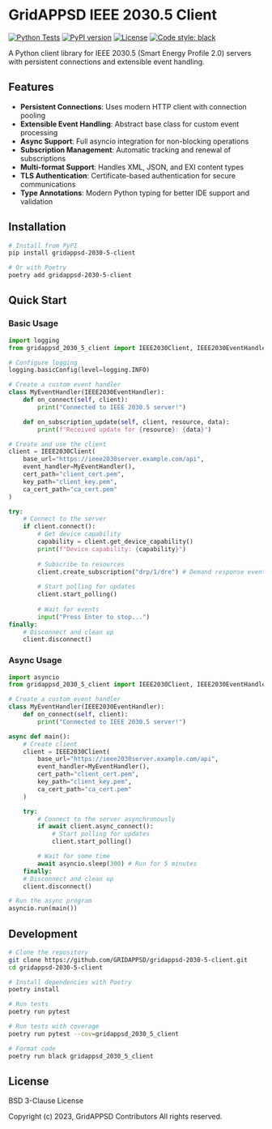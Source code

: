 # GridAPPSD IEEE 2030.5 Client

[![Python Tests](https://github.com/GRIDAPPSD/gridappsd-2030_5-client/actions/workflows/python-test.yml/badge.svg)](https://github.com/GRIDAPPSD/gridappsd-2030_5-client/actions/workflows/python-test.yml)
[![PyPI version](https://badge.fury.io/py/gridappsd-2030-5-client.svg)](https://badge.fury.io/py/gridappsd-2030-5-client)
[![License](https://img.shields.io/badge/License-BSD_3--Clause-blue.svg)](https://opensource.org/licenses/BSD-3-Clause)
[![Code style: black](https://img.shields.io/badge/code%20style-black-000000.svg)](https://github.com/psf/black)

A Python client library for IEEE 2030.5 (Smart Energy Profile 2.0) servers with persistent connections and extensible event handling.

## Features

- **Persistent Connections**: Uses modern HTTP client with connection pooling
- **Extensible Event Handling**: Abstract base class for custom event processing
- **Async Support**: Full asyncio integration for non-blocking operations
- **Subscription Management**: Automatic tracking and renewal of subscriptions
- **Multi-format Support**: Handles XML, JSON, and EXI content types
- **TLS Authentication**: Certificate-based authentication for secure communications
- **Type Annotations**: Modern Python typing for better IDE support and validation

## Installation

```bash
# Install from PyPI
pip install gridappsd-2030-5-client

# Or with Poetry
poetry add gridappsd-2030-5-client
```

## Quick Start

### Basic Usage

```python
import logging
from gridappsd_2030_5_client import IEEE2030Client, IEEE2030EventHandler

# Configure logging
logging.basicConfig(level=logging.INFO)

# Create a custom event handler
class MyEventHandler(IEEE2030EventHandler):
    def on_connect(self, client):
        print("Connected to IEEE 2030.5 server!")

    def on_subscription_update(self, client, resource, data):
        print(f"Received update for {resource}: {data}")

# Create and use the client
client = IEEE2030Client(
    base_url="https://ieee2030server.example.com/api",
    event_handler=MyEventHandler(),
    cert_path="client_cert.pem",
    key_path="client_key.pem",
    ca_cert_path="ca_cert.pem"
)

try:
    # Connect to the server
    if client.connect():
        # Get device capability
        capability = client.get_device_capability()
        print(f"Device capability: {capability}")
    
        # Subscribe to resources
        client.create_subscription("drp/1/dre") # Demand response events
    
        # Start polling for updates
        client.start_polling()
    
        # Wait for events
        input("Press Enter to stop...")
finally:
    # Disconnect and clean up
    client.disconnect()
```

### Async Usage

```python
import asyncio
from gridappsd_2030_5_client import IEEE2030Client, IEEE2030EventHandler

# Create a custom event handler
class MyEventHandler(IEEE2030EventHandler):
    def on_connect(self, client):
        print("Connected to IEEE 2030.5 server!")

async def main():
    # Create client
    client = IEEE2030Client(
        base_url="https://ieee2030server.example.com/api",
        event_handler=MyEventHandler(),
        cert_path="client_cert.pem",
        key_path="client_key.pem",
        ca_cert_path="ca_cert.pem"
    )

    try:
        # Connect to the server asynchronously
        if await client.async_connect():
            # Start polling for updates
            client.start_polling()

        # Wait for some time
        await asyncio.sleep(300) # Run for 5 minutes
    finally:
    # Disconnect and clean up
    client.disconnect()

# Run the async program
asyncio.run(main())
```

## Development

```bash
# Clone the repository
git clone https://github.com/GRIDAPPSD/gridappsd-2030-5-client.git
cd gridappsd-2030-5-client

# Install dependencies with Poetry
poetry install

# Run tests
poetry run pytest

# Run tests with coverage
poetry run pytest --cov=gridappsd_2030_5_client

# Format code
poetry run black gridappsd_2030_5_client
```

## License

BSD 3-Clause License

Copyright (c) 2023, GridAPPSD Contributors
All rights reserved.
